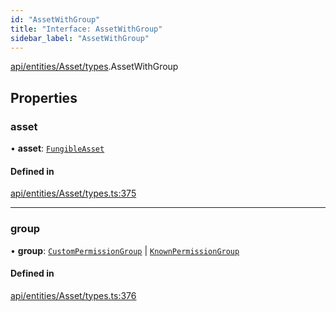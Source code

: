 ```yaml
---
id: "AssetWithGroup"
title: "Interface: AssetWithGroup"
sidebar_label: "AssetWithGroup"
---
```


[api/entities/Asset/types](../../../../../../modules/API/Entities/Asset/Types/Types.md).AssetWithGroup

## Properties

### asset

• **asset**: [`FungibleAsset`](../../../../../../classes/API/Entities/Asset/Fungible/FungibleAsset.md)

#### Defined in

[api/entities/Asset/types.ts:375](https://github.com/PolymeshAssociation/polymesh-sdk/blob/b55e63737/src/api/entities/Asset/types.ts#L375)

___

### group

• **group**: [`CustomPermissionGroup`](../../../../../../classes/API/Entities/CustomPermissionGroup/CustomPermissionGroup.md) \| [`KnownPermissionGroup`](../../../../../../classes/API/Entities/KnownPermissionGroup/KnownPermissionGroup.md)

#### Defined in

[api/entities/Asset/types.ts:376](https://github.com/PolymeshAssociation/polymesh-sdk/blob/b55e63737/src/api/entities/Asset/types.ts#L376)

